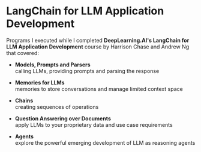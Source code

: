 # LangChain for LLM Application Development

Programs I executed while I completed **DeepLearning.AI's LangChain for LLM Application Development** course by Harrison Chase and Andrew Ng that covered:

- **Models, Prompts and Parsers**  
    calling LLMs, providing prompts and parsing the response

- **Memories for LLMs**  
    memories to store conversations and manage limited context space

- **Chains**  
    creating sequences of operations

- **Question Answering over Documents**  
    apply LLMs to your proprietary data and use case requirements

- **Agents**  
    explore the powerful emerging development of LLM as reasoning agents
